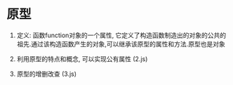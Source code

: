 # 原型
1. 定义: 函数function对象的一个属性, 它定义了构造函数制造出的对象的公共的祖先.通过该构造函数产生的对象,可以继承该原型的属性和方法.原型也是对象

2. 利用原型的特点和概念, 可以实现公有属性   (2.js)

3. 原型的增删改查   (3.js)
